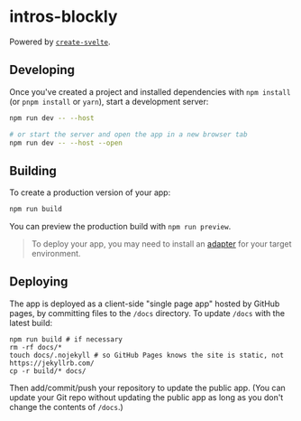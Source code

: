 # intros-blockly

Powered by [`create-svelte`](https://github.com/sveltejs/kit/tree/master/packages/create-svelte).

<!-- ## Creating a project

If you're seeing this, you've probably already done this step. Congrats!

```bash
# create a new project in the current directory
npm create svelte@latest

# create a new project in my-app
npm create svelte@latest my-app
``` -->

## Developing

Once you've created a project and installed dependencies with `npm install` (or `pnpm install` or `yarn`), start a development server:

```bash
npm run dev -- --host

# or start the server and open the app in a new browser tab
npm run dev -- --host --open
```

## Building

To create a production version of your app:

```bash
npm run build
```

You can preview the production build with `npm run preview`.

> To deploy your app, you may need to install an [adapter](https://kit.svelte.dev/docs/adapters) for your target environment.

## Deploying

The app is deployed as a client-side "single page app" hosted by GitHub pages, by committing
files to the `/docs` directory. To update `/docs` with the latest build:

```
npm run build # if necessary
rm -rf docs/*
touch docs/.nojekyll # so GitHub Pages knows the site is static, not https://jekyllrb.com/
cp -r build/* docs/
```

Then add/commit/push your repository to update the public app. (You can update your Git
repo without updating the public app as long as you don't change the contents of `/docs`.)
